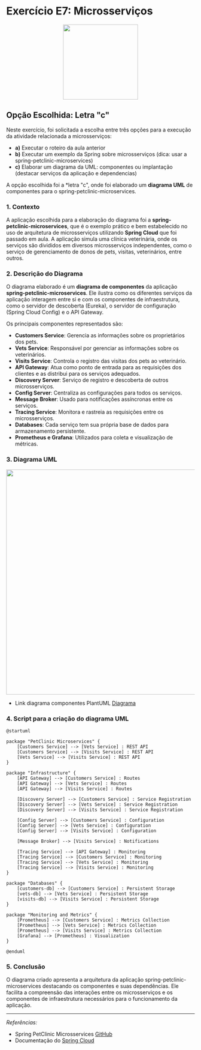 # Exercício E7: Microsserviços

<div align="center">
 <img height=200 width=200 src="https://media.tenor.com/iviIq2uXz-kAAAAi/work-office.gi">
</div>

## Opção Escolhida: Letra "c"

Neste exercício, foi solicitada a escolha entre três opções para a execução da atividade relacionada a microsserviços:

- **a)** Executar o roteiro da aula anterior
- **b)** Executar um exemplo da Spring sobre microsserviços (dica: usar a spring-petclinic-microservices)
- **c)** Elaborar um diagrama da UML: componentes ou implantação (destacar serviços da aplicação e dependencias)

A opção escolhida foi a *letra "c", onde foi elaborado um **diagrama UML** de componentes para o spring-petclinic-microservices.

### 1. Contexto

A aplicação escolhida para a elaboração do diagrama foi a **spring-petclinic-microservices**, que é o exemplo prático e bem estabelecido no uso de arquitetura de microsserviços utilizando **Spring Cloud** que foi passado em aula. A aplicação simula uma clínica veterinária, onde os serviços são divididos em diversos microsserviços independentes, como o serviço de gerenciamento de donos de pets, visitas, veterinários, entre outros.

### 2. Descrição do Diagrama
O diagrama elaborado é um **diagrama de componentes** da aplicação **spring-petclinic-microservices**. Ele ilustra como os diferentes serviços da aplicação interagem entre si e com os componentes de infraestrutura, como o servidor de descoberta (Eureka), o servidor de configuração (Spring Cloud Config) e o API Gateway.

Os principais componentes representados são:
- **Customers Service**: Gerencia as informações sobre os proprietários dos pets.
- **Vets Service**: Responsável por gerenciar as informações sobre os veterinários.
- **Visits Service**: Controla o registro das visitas dos pets ao veterinário.
- **API Gateway**: Atua como ponto de entrada para as requisições dos clientes e as distribui para os serviços adequados.
- **Discovery Server**: Serviço de registro e descoberta de outros microsserviços.
- **Config Server**: Centraliza as configurações para todos os serviços.
- **Message Broker**: Usado para notificações assíncronas entre os serviços.
- **Tracing Service**: Monitora e rastreia as requisições entre os microsserviços.
- **Databases**: Cada serviço tem sua própria base de dados para armazenamento persistente.
- **Prometheus e Grafana**: Utilizados para coleta e visualização de métricas.

### 3. Diagrama UML

<div align="center">
 <img height=600 width=1000 src="https://www.planttext.com/api/plantuml/png/bPHDRi8m48NtdC9YpmLOL6sXGYnIHO2wGLqCPf9Q1BkonrIqwjthuj2OE9Wqg_pCz_AUP-nxGw39xgl1u1tu3afamnnfKWafECi4rygWFWYEPiY-1inTwuarfFQe3LlwJwziDBfZwnUauDMOBPwMA_QGpszGmeWKTwbw2_aESinbeS6GjfoinZ_xhepDWF03ZhLUXpKdgIoXkOP4MTFLiM5Vxu6fC5mTK1zF5QXJjkfRji1Ik6n0GicaIjlf_mKYyvqITPULB4JP8uSljE7_kzYs-xvOvFaIz6I6nlnEogDMkmJwh4WKWf_8SyjM6hYGPMimBpe_PfcIWfHsTIceStdweUtLwKb52GCkt41J8DY02RO-FtiTRJSf-xbxTgE1ajZI2Jirpn-SuGPjsxzAdGm7N1IWWmo3DFaOo2tBaBJWJQfSkm3qXjOaM-8fDqbLXRoPluYEkj8RZ1jp1PrfA412pOL2O-PKB5JYqq-wMuPxb5jtmly0">
</div>

- Link diagrama componentes PlantUML [Diagrama](https://www.planttext.com/api/plantuml/png/bPHDRi8m48NtdC9YpmLOL6sXGYnIHO2wGLqCPf9Q1BkonrIqwjthuj2OE9Wqg_pCz_AUP-nxGw39xgl1u1tu3afamnnfKWafECi4rygWFWYEPiY-1inTwuarfFQe3LlwJwziDBfZwnUauDMOBPwMA_QGpszGmeWKTwbw2_aESinbeS6GjfoinZ_xhepDWF03ZhLUXpKdgIoXkOP4MTFLiM5Vxu6fC5mTK1zF5QXJjkfRji1Ik6n0GicaIjlf_mKYyvqITPULB4JP8uSljE7_kzYs-xvOvFaIz6I6nlnEogDMkmJwh4WKWf_8SyjM6hYGPMimBpe_PfcIWfHsTIceStdweUtLwKb52GCkt41J8DY02RO-FtiTRJSf-xbxTgE1ajZI2Jirpn-SuGPjsxzAdGm7N1IWWmo3DFaOo2tBaBJWJQfSkm3qXjOaM-8fDqbLXRoPluYEkj8RZ1jp1PrfA412pOL2O-PKB5JYqq-wMuPxb5jtmly0)


### 4. Script para a criação do diagrama UML

```plantuml
@startuml

package "PetClinic Microservices" {
    [Customers Service] --> [Vets Service] : REST API
    [Customers Service] --> [Visits Service] : REST API
    [Vets Service] --> [Visits Service] : REST API
}

package "Infrastructure" {
    [API Gateway] --> [Customers Service] : Routes
    [API Gateway] --> [Vets Service] : Routes
    [API Gateway] --> [Visits Service] : Routes

    [Discovery Server] --> [Customers Service] : Service Registration
    [Discovery Server] --> [Vets Service] : Service Registration
    [Discovery Server] --> [Visits Service] : Service Registration

    [Config Server] --> [Customers Service] : Configuration
    [Config Server] --> [Vets Service] : Configuration
    [Config Server] --> [Visits Service] : Configuration

    [Message Broker] --> [Visits Service] : Notifications

    [Tracing Service] --> [API Gateway] : Monitoring
    [Tracing Service] --> [Customers Service] : Monitoring
    [Tracing Service] --> [Vets Service] : Monitoring
    [Tracing Service] --> [Visits Service] : Monitoring
}

package "Databases" {
    [customers-db] --> [Customers Service] : Persistent Storage
    [vets-db] --> [Vets Service] : Persistent Storage
    [visits-db] --> [Visits Service] : Persistent Storage
}

package "Monitoring and Metrics" {
    [Prometheus] --> [Customers Service] : Metrics Collection
    [Prometheus] --> [Vets Service] : Metrics Collection
    [Prometheus] --> [Visits Service] : Metrics Collection
    [Grafana] --> [Prometheus] : Visualization
}

@enduml
```

### 5. Conclusão
O diagrama criado apresenta a arquitetura da aplicação spring-petclinic-microservices destacando os componentes e suas dependências. Ele facilita a compreensão das interações entre os microsserviços e os componentes de infraestrutura necessários para o funcionamento da aplicação. 

---

*Referências:*

- Spring PetClinic Microsservices [GitHub](https://github.com/spring-petclinic/spring-petclinic-microservices)
- Documentação do [Spring Cloud](https://spring.io/projects/spring-cloud)
